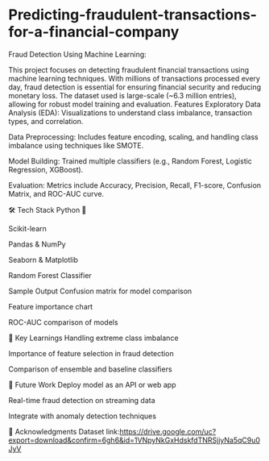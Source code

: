 # Predicting-fraudulent-transactions-for-a-financial-company

Fraud Detection Using Machine Learning:

This project focuses on detecting fraudulent financial transactions using machine learning techniques. With millions of transactions processed every day, fraud detection is essential for ensuring financial security and reducing monetary loss. The dataset used is large-scale (~6.3 million entries), allowing for robust model training and evaluation. Features Exploratory Data Analysis (EDA): Visualizations to understand class imbalance, transaction types, and correlation.

Data Preprocessing: Includes feature encoding, scaling, and handling class imbalance using techniques like SMOTE.

Model Building: Trained multiple classifiers (e.g., Random Forest, Logistic Regression, XGBoost).

Evaluation: Metrics include Accuracy, Precision, Recall, F1-score, Confusion Matrix, and ROC-AUC curve.

🛠️ Tech Stack Python 🐍

Scikit-learn

Pandas & NumPy

Seaborn & Matplotlib

Random Forest Classifier

Sample Output Confusion matrix for model comparison

Feature importance chart

ROC-AUC comparison of models

🧠 Key Learnings Handling extreme class imbalance

Importance of feature selection in fraud detection

Comparison of ensemble and baseline classifiers

📎 Future Work Deploy model as an API or web app

Real-time fraud detection on streaming data

Integrate with anomaly detection techniques

📌 Acknowledgments Dataset link:https://drive.google.com/uc?export=download&confirm=6gh6&id=1VNpyNkGxHdskfdTNRSjjyNa5qC9u0JyV
